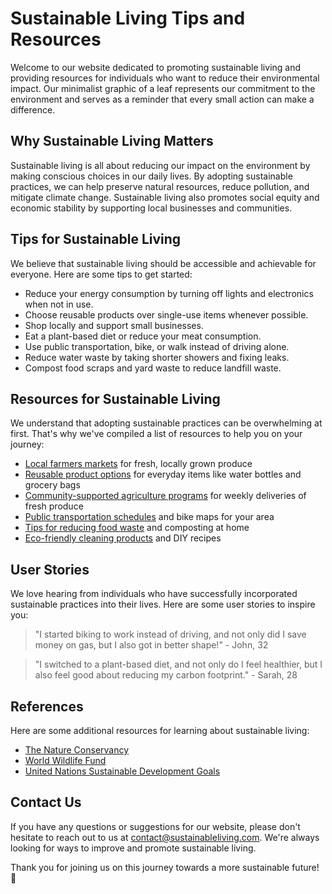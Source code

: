 <!--
Write me content for website with wallpaper which alt text is:

"A minimalist graphic of a leaf for an environmental or sustainable living website"

The name/title of the page should not be 1:1 copy of the alt text but rather a real content of the website which is using this wallpaper.

- Use markdown format 
- Start with the heading
- The content should look like a real website 
- Include real sections like references, contact, user stories, etc. use things relevant to the page purpose.
- Feel free to use structure like headings, bullets, numbering, blockquotes, paragraphs, horizontal lines, etc.
- You can use formatting like bold or _italic_
- You can include UTF-8 emojis
- Links should be only #hash anchors (and you can refer to the document itself)
- Do not include images
-->

<!--font:Montserrat-->

# Sustainable Living Tips and Resources

Welcome to our website dedicated to promoting sustainable living and providing resources for individuals who want to reduce their environmental impact. Our minimalist graphic of a leaf represents our commitment to the environment and serves as a reminder that every small action can make a difference.

## Why Sustainable Living Matters

Sustainable living is all about reducing our impact on the environment by making conscious choices in our daily lives. By adopting sustainable practices, we can help preserve natural resources, reduce pollution, and mitigate climate change. Sustainable living also promotes social equity and economic stability by supporting local businesses and communities.

## Tips for Sustainable Living

We believe that sustainable living should be accessible and achievable for everyone. Here are some tips to get started:

- Reduce your energy consumption by turning off lights and electronics when not in use.
- Choose reusable products over single-use items whenever possible.
- Shop locally and support small businesses.
- Eat a plant-based diet or reduce your meat consumption.
- Use public transportation, bike, or walk instead of driving alone.
- Reduce water waste by taking shorter showers and fixing leaks.
- Compost food scraps and yard waste to reduce landfill waste.

## Resources for Sustainable Living

We understand that adopting sustainable practices can be overwhelming at first. That's why we've compiled a list of resources to help you on your journey:

- [Local farmers markets](#local-farmers-markets) for fresh, locally grown produce
- [Reusable product options](#reusable-products) for everyday items like water bottles and grocery bags
- [Community-supported agriculture programs](#csa-programs) for weekly deliveries of fresh produce
- [Public transportation schedules](#public-transportation) and bike maps for your area
- [Tips for reducing food waste](#food-waste-tips) and composting at home
- [Eco-friendly cleaning products](#cleaning-products) and DIY recipes

## User Stories

We love hearing from individuals who have successfully incorporated sustainable practices into their lives. Here are some user stories to inspire you:

> "I started biking to work instead of driving, and not only did I save money on gas, but I also got in better shape!" - John, 32

> "I switched to a plant-based diet, and not only do I feel healthier, but I also feel good about reducing my carbon footprint." - Sarah, 28

## References

Here are some additional resources for learning about sustainable living:

- [The Nature Conservancy](#nature-conservancy)
- [World Wildlife Fund](#wwf)
- [United Nations Sustainable Development Goals](#un-sdg)

## Contact Us

If you have any questions or suggestions for our website, please don't hesitate to reach out to us at [contact@sustainableliving.com](mailto:contact@sustainableliving.com). We're always looking for ways to improve and promote sustainable living. 

Thank you for joining us on this journey towards a more sustainable future! 🌿
